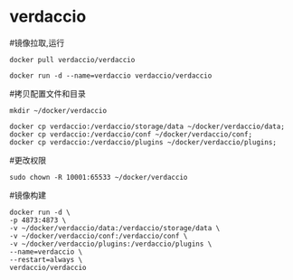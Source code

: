 # verdaccio

#镜像拉取,运行
```shell
docker pull verdaccio/verdaccio
```

```shell
docker run -d --name=verdaccio verdaccio/verdaccio
```

#拷贝配置文件和目录
```shell
mkdir ~/docker/verdaccio
```

```shell
docker cp verdaccio:/verdaccio/storage/data ~/docker/verdaccio/data;
docker cp verdaccio:/verdaccio/conf ~/docker/verdaccio/conf;
docker cp verdaccio:/verdaccio/plugins ~/docker/verdaccio/plugins;
```


#更改权限
```shell
sudo chown -R 10001:65533 ~/docker/verdaccio
```

#镜像构建

```shell
docker run -d \
-p 4873:4873 \
-v ~/docker/verdaccio/data:/verdaccio/storage/data \
-v ~/docker/verdaccio/conf:/verdaccio/conf \
-v ~/docker/verdaccio/plugins:/verdaccio/plugins \
--name=verdaccio \
--restart=always \
verdaccio/verdaccio
```
 
 
 
 
